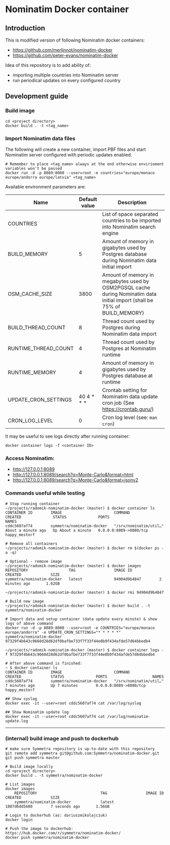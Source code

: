 Nominatim Docker container
==========================

## Introduction

This is modified version of following Nominatim docker containers:

- https://github.com/merlinnot/nominatim-docker
- https://github.com/peter-evans/nominatim-docker

Idea of this repository is to add ability of:
- importing multiple countries into Nominatim server
- run periodical updates on every configured country

## Development guide

### Build image
```shell
cd <project directory>
docker build . -t <tag_name>
```

### Import Nominatim data files

The following will create a new container, import PBF files and start Nominatim server configured with periodic updates enabled.

```shell
# Remember to place <tag_name> always at the end otherwise envirioment variables won't be passed
docker run -d -p 8089:8080 --user=root -e countries="europe/monaco europe/andorra europe/latvia" <tag_name>
```

Available environment parameters are:

|  Name |  Default value | Description |
|---|---|---|
| COUNTRIES | | List of space separated countries to be imported into Nominatim search engine |
| BUILD_MEMORY | 5 | Amount of memory in gigabytes used by Postgres database during Nominatim data initial import |
| OSM_CACHE_SIZE | 3800 | Amount of memory in megabytes used by OSM2PGSQL cache during Nominatim data initial import (shall be 75% of BUILD_MEMORY) | 
| BUILD_THREAD_COUNT | 8 | Thread count used by Postgres during Nominatim data import |
| RUNTIME_THREAD_COUNT | 4 | Thread count used by Postgres at Nominatim runtime |
| RUNTIME_MEMORY | 4 | Amount of memory in gigabytes used by Postgres database at runtime |
| UPDATE_CRON_SETTINGS | 40 4 * * * | Crontab setting for Nominatim data update cron job (See https://crontab.guru/) |
| CRON_LOG_LEVEL | 0 | Cron log level (see: `man cron`) |

It may be useful to see logs directly after running container:
```shell
docker container logs -f <container ID>
```

### Access Nominatim:
- http://127.0.0.1:8089
- http://127.0.0.1:8089/search?q=Monte-Carlo&format=html
- http://127.0.0.1:8089/search?q=Monte-Carlo&format=jsonv2

### Commands useful while testing

```shell
# Stop running container
~/projects/radomik-nominatim-docker (master) $ docker container ls
CONTAINER ID        IMAGE                       COMMAND                  CREATED              STATUS              PORTS                    NAMES
cddc5607af74        symmetra/nominatim-docker   "/srv/nominatim/util…"   About a minute ago   Up About a minute   0.0.0.0:8089->8080/tcp   happy_mestorf

# Remove all containers
~/projects/radomik-nominatim-docker (master) $ docker rm $(docker ps -a -q)

# Optional - remove image
~/projects/radomik-nominatim-docker (master) $ docker images
REPOSITORY                  TAG                 IMAGE ID            CREATED             SIZE
symmetra/nominatim-docker   latest              94904d9b4847        2 minutes ago       1.62GB

~/projects/radomik-nominatim-docker (master) $ docker rmi 94904d9b4847

# Build new image
~/projects/radomik-nominatim-docker (master) $ docker build . -t symmetra/nominatim-docker

# Import data and setup container (data update every minute) & show logs of above command
docker run -d -p 8089:8080 --user=root -e COUNTRIES="europe/monaco europe/andorra" -e UPDATE_CRON_SETTINGS="* * * * *" symmetra/nominatim-docker
97329f4b643c9660d28d62df0bafbe733f7f33f44e0b9f434afde57d64bbedb4

~/projects/radomik-nominatim-docker (master) $ docker container logs -f 97329f4b643c9660d28d62df0bafbe733f7f33f44e0b9f434afde57d64bbedb4

# After above command is finished:
~ $ docker container ls
CONTAINER ID        IMAGE                       COMMAND                  CREATED             STATUS              PORTS                    NAMES
cddc5607af74        symmetra/nominatim-docker   "/srv/nominatim/util…"   7 minutes ago       Up 7 minutes        0.0.0.0:8089->8080/tcp   happy_mestorf

## Show syslog
docker exec -it --user=root cddc5607af74 cat /var/log/syslog

## Show Nominatim update log
docker exec -it --user=root cddc5607af74 cat /var/log/nominatim-update.log
```

---
### (internal) build image and push to dockerhub

```shell
# make sure Symmetra repository is up-to-date with this repository
git remote add symmetra git@github.com:Symmetra/nominatim-docker.git
git push symmetra master

# Build image locally 
cd <project directory>
docker build . -t symmetra/nominatim-docker

# List images
docker images
	REPOSITORY                            TAG                 IMAGE ID            CREATED             SIZE
	symmetra/nominatim-docker             latest              1887d6dd5680        7 seconds ago       1.56GB

# Login to dockerhub (as: dariuszmikolajczuk)
docker login

# Push the image to dockerhub: https://hub.docker.com/r/symmetra/nominatim-docker/
docker push symmetra/nominatim-docker
```

